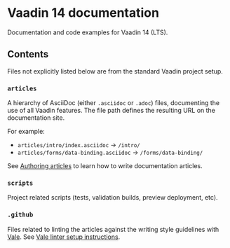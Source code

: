 # Vaadin 14 documentation

Documentation and code examples for Vaadin 14 (LTS).

## Contents

Files not explicitly listed below are from the standard Vaadin project setup.

### `articles`
A hierarchy of AsciiDoc (either `.asciidoc` or `.adoc`) files, documenting the use of all Vaadin features. The file path defines the resulting URL on the documentation site.

For example:
- `articles/intro/index.asciidoc` → `/intro/`
- `articles/forms/data-binding.asciidoc` → `/forms/data-binding/`

See [Authoring articles](https://github.com/vaadin/docs/wiki/Authoring-articles) to learn how to write documentation articles.

<!-- ### `frontend`
Fusion/TypeScript examples, which are included as rendered examples in the documentation. Follow Vaadin best practices when creating code examples.

### `src`
Flow/Java examples, which are included as rendered examples in the documentation. Follow Vaadin best practices when creating code examples. -->

### `scripts`
Project related scripts (tests, validation builds, preview deployment, etc).

### `.github`
Files related to linting the articles against the writing style guidelines with [Vale](https://docs.errata.ai/vale/about). See [Vale linter setup instructions](https://github.com/vaadin/docs/wiki/Writing-style-guide-checks).
